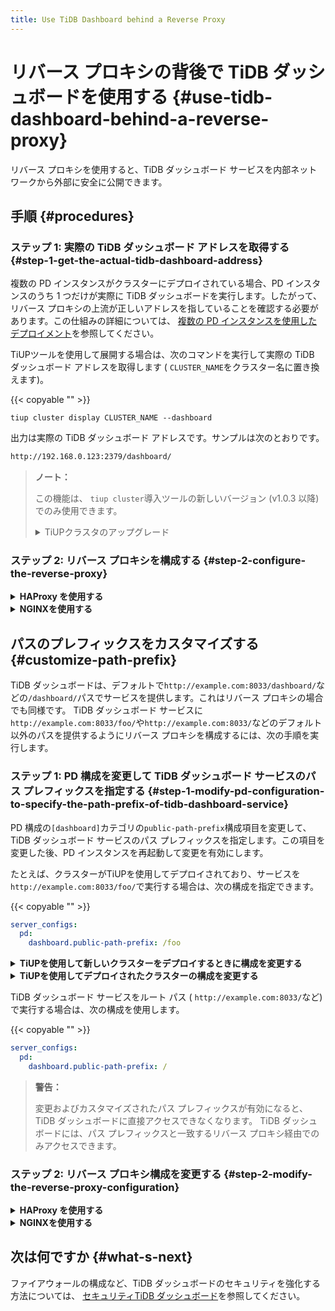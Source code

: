 ```yaml
---
title: Use TiDB Dashboard behind a Reverse Proxy
---
```


# リバース プロキシの背後で TiDB ダッシュボードを使用する {#use-tidb-dashboard-behind-a-reverse-proxy}

リバース プロキシを使用すると、TiDB ダッシュボード サービスを内部ネットワークから外部に安全に公開できます。

## 手順 {#procedures}

### ステップ 1: 実際の TiDB ダッシュボード アドレスを取得する {#step-1-get-the-actual-tidb-dashboard-address}

複数の PD インスタンスがクラスターにデプロイされている場合、PD インスタンスのうち 1 つだけが実際に TiDB ダッシュボードを実行します。したがって、リバース プロキシの上流が正しいアドレスを指していることを確認する必要があります。この仕組みの詳細については、 [<a href="/dashboard/dashboard-ops-deploy.md#deployment-with-multiple-pd-instances">複数の PD インスタンスを使用したデプロイメント</a>](/dashboard/dashboard-ops-deploy.md#deployment-with-multiple-pd-instances)を参照してください。

TiUPツールを使用して展開する場合は、次のコマンドを実行して実際の TiDB ダッシュボード アドレスを取得します ( `CLUSTER_NAME`をクラスター名に置き換えます)。

{{< copyable "" >}}

```shell
tiup cluster display CLUSTER_NAME --dashboard
```

出力は実際の TiDB ダッシュボード アドレスです。サンプルは次のとおりです。

```bash
http://192.168.0.123:2379/dashboard/
```

> **ノート：**
>
> この機能は、 `tiup cluster`導入ツールの新しいバージョン (v1.0.3 以降) でのみ使用できます。
>
> <details><summary>TiUPクラスタのアップグレード</summary>
>
> ```bash
> tiup update --self
> tiup update cluster --force
> ```
>
> </details>

### ステップ 2: リバース プロキシを構成する {#step-2-configure-the-reverse-proxy}

<details><summary><strong>HAProxy を使用する</strong></summary>

[<a href="https://www.haproxy.org/">HAプロキシ</a>](https://www.haproxy.org/)リバース プロキシとして使用する場合は、次の手順を実行します。

1.  `8033`ポートで TiDB ダッシュボードにリバース プロキシを使用します (たとえば)。 HAProxy 構成ファイルに、次の構成を追加します。

    {{< copyable "" >}}

    ```haproxy
    frontend tidb_dashboard_front
      bind *:8033
      use_backend tidb_dashboard_back if { path /dashboard } or { path_beg /dashboard/ }

    backend tidb_dashboard_back
      mode http
      server tidb_dashboard 192.168.0.123:2379
    ```

    `192.168.0.123:2379` [<a href="#step-1-get-the-actual-tidb-dashboard-address">ステップ1</a>](#step-1-get-the-actual-tidb-dashboard-address)で取得した TiDB ダッシュボードの実際のアドレスの IP およびポートに置き換えます。

    > **警告：**
    >
    > **このパス内のサービスのみが**リバース プロキシの背後にあることを保証するには、 `use_backend`ディレクティブの`if`部分を保持する必要があります。そうしないと、セキュリティ上のリスクが発生する可能性があります。 [<a href="/dashboard/dashboard-ops-security.md">セキュリティTiDB ダッシュボード</a>](/dashboard/dashboard-ops-security.md)を参照してください。

2.  HAProxy を再起動して、構成を有効にします。

3.  リバース プロキシが有効かどうかをテストします。HAProxy が配置されているマシンの`8033`ポートの`/dashboard/`アドレス ( `http://example.com:8033/dashboard/`など) にアクセスして、TiDB ダッシュボードにアクセスします。

</details>

<details><summary><strong>NGINXを使用する</strong></summary>

[<a href="https://nginx.org/">NGINX</a>](https://nginx.org/)リバース プロキシとして使用する場合は、次の手順を実行します。

1.  `8033`ポートで TiDB ダッシュボードにリバース プロキシを使用します (たとえば)。 NGINX 構成ファイルに、次の構成を追加します。

    {{< copyable "" >}}

    ```nginx
    server {
        listen 8033;
        location /dashboard/ {
        proxy_pass http://192.168.0.123:2379/dashboard/;
        }
    }
    ```

    `http://192.168.0.123:2379/dashboard/` [<a href="#step-1-get-the-actual-tidb-dashboard-address">ステップ1</a>](#step-1-get-the-actual-tidb-dashboard-address)で取得した TiDB ダッシュボードの実際のアドレスに置き換えます。

    > **警告：**
    >
    > このパスの下のサービスのみがリバース プロキシされるようにするには、 `proxy_pass`ディレクティブで`/dashboard/`パスを保持する必要があります。そうしないと、セキュリティ上のリスクが発生します。 [<a href="/dashboard/dashboard-ops-security.md">セキュリティTiDB ダッシュボード</a>](/dashboard/dashboard-ops-security.md)を参照してください。

2.  構成を有効にするには、NGINX をリロードします。

    {{< copyable "" >}}

    ```shell
    sudo nginx -s reload
    ```

3.  リバース プロキシが有効かどうかをテストします。NGINX が配置されているマシンの`8033`ポートの`/dashboard/`アドレス ( `http://example.com:8033/dashboard/`など) にアクセスして、TiDB ダッシュボードにアクセスします。

</details>

## パスのプレフィックスをカスタマイズする {#customize-path-prefix}

TiDB ダッシュボードは、デフォルトで`http://example.com:8033/dashboard/`などの`/dashboard/`パスでサービスを提供します。これはリバース プロキシの場合でも同様です。 TiDB ダッシュボード サービスに`http://example.com:8033/foo/`や`http://example.com:8033/`などのデフォルト以外のパスを提供するようにリバース プロキシを構成するには、次の手順を実行します。

### ステップ 1: PD 構成を変更して TiDB ダッシュボード サービスのパス プレフィックスを指定する {#step-1-modify-pd-configuration-to-specify-the-path-prefix-of-tidb-dashboard-service}

PD 構成の`[dashboard]`カテゴリの`public-path-prefix`構成項目を変更して、TiDB ダッシュボード サービスのパス プレフィックスを指定します。この項目を変更した後、PD インスタンスを再起動して変更を有効にします。

たとえば、クラスターがTiUPを使用してデプロイされており、サービスを`http://example.com:8033/foo/`で実行する場合は、次の構成を指定できます。

{{< copyable "" >}}

```yaml
server_configs:
  pd:
    dashboard.public-path-prefix: /foo
```

<details><summary><strong>TiUPを使用して新しいクラスターをデプロイするときに構成を変更する</strong></summary>

新しいクラスターを展開する場合は、上記の構成を`topology.yaml` TiUPトポロジ ファイルに追加して、クラスターを展開できます。具体的な手順については、 [<a href="/production-deployment-using-tiup.md#step-3-initialize-cluster-topology-file">TiUP導入ドキュメント</a>](/production-deployment-using-tiup.md#step-3-initialize-cluster-topology-file)を参照してください。

</details>

<details>

<summary><strong>TiUPを使用してデプロイされたクラスターの構成を変更する</strong></summary>

デプロイされたクラスターの場合:

1.  クラスターの構成ファイルを編集モードで開きます ( `CLUSTER_NAME`クラスター名に置き換えます)。

    {{< copyable "" >}}

    ```shell
    tiup cluster edit-config CLUSTER_NAME
    ```

2.  `pd`の`server_configs`の設定の下に、設定項目を変更または追加します。 `server_configs`存在しない場合は、最上位に追加します。

    {{< copyable "" >}}

    ```yaml
    monitored:
      ...
    server_configs:
      tidb: ...
      tikv: ...
      pd:
        dashboard.public-path-prefix: /foo
      ...
    ```

    変更後の構成ファイルは次のようなファイルになります。

    {{< copyable "" >}}

    ```yaml
    server_configs:
      pd:
        dashboard.public-path-prefix: /foo
      global:
        user: tidb
        ...
    ```

    また

    {{< copyable "" >}}

    ```yaml
    monitored:
      ...
    server_configs:
      tidb: ...
      tikv: ...
      pd:
        dashboard.public-path-prefix: /foo
    ```

3.  変更した構成を有効にするために、すべての PD インスタンスに対してローリング再起動を実行します ( `CLUSTER_NAME`クラスター名に置き換えます)。

    {{< copyable "" >}}

    ```shell
    tiup cluster reload CLUSTER_NAME -R pd
    ```

詳細については[<a href="/maintain-tidb-using-tiup.md#modify-the-configuration">一般的なTiUP操作 - 構成の変更</a>](/maintain-tidb-using-tiup.md#modify-the-configuration)を参照してください。

</details>

TiDB ダッシュボード サービスをルート パス ( `http://example.com:8033/`など) で実行する場合は、次の構成を使用します。

{{< copyable "" >}}

```yaml
server_configs:
  pd:
    dashboard.public-path-prefix: /
```

> **警告：**
>
> 変更およびカスタマイズされたパス プレフィックスが有効になると、TiDB ダッシュボードに直接アクセスできなくなります。 TiDB ダッシュボードには、パス プレフィックスと一致するリバース プロキシ経由でのみアクセスできます。

### ステップ 2: リバース プロキシ構成を変更する {#step-2-modify-the-reverse-proxy-configuration}

<details><summary><strong>HAProxy を使用する</strong></summary>

`http://example.com:8033/foo/`例に取ると、対応する HAProxy 構成は次のようになります。

{{< copyable "" >}}

```haproxy
frontend tidb_dashboard_front
  bind *:8033
  use_backend tidb_dashboard_back if { path /foo } or { path_beg /foo/ }

backend tidb_dashboard_back
  mode http
  http-request set-path %[path,regsub(^/foo/?,/dashboard/)]
  server tidb_dashboard 192.168.0.123:2379
```

`192.168.0.123:2379` [<a href="#step-1-get-the-actual-tidb-dashboard-address">ステップ1</a>](#step-1-get-the-actual-tidb-dashboard-address)で取得した TiDB ダッシュボードの実際のアドレスの IP およびポートに置き換えます。

> **警告：**
>
> **このパス内のサービスのみが**リバース プロキシの背後にあることを保証するには、 `use_backend`ディレクティブの`if`部分を保持する必要があります。そうしないと、セキュリティ上のリスクが発生する可能性があります。 [<a href="/dashboard/dashboard-ops-security.md">セキュリティTiDB ダッシュボード</a>](/dashboard/dashboard-ops-security.md)を参照してください。

TiDB ダッシュボード サービスをルート パス ( `http://example.com:8033/`など) で実行する場合は、次の構成を使用します。

```haproxy
frontend tidb_dashboard_front
  bind *:8033
  use_backend tidb_dashboard_back
backend tidb_dashboard_back
  mode http
  http-request set-path /dashboard%[path]
  server tidb_dashboard 192.168.0.123:2379
```

構成を変更し、HAProxy を再起動して、変更した構成を有効にします。

</details>

<details><summary><strong>NGINXを使用する</strong></summary>

`http://example.com:8033/foo/`を例として、対応する NGINX 構成は次のとおりです。

{{< copyable "" >}}

```nginx
server {
  listen 8033;
  location /foo/ {
    proxy_pass http://192.168.0.123:2379/dashboard/;
  }
}
```

`http://192.168.0.123:2379/dashboard/` [<a href="#step-1-get-the-actual-tidb-dashboard-address">ステップ1</a>](#step-1-get-the-actual-tidb-dashboard-address)で取得した TiDB ダッシュボードの実際のアドレスに置き換えます。

> **警告：**
>
> **このパス内のサービスのみが**リバース プロキシの背後にあることを保証するには、 `proxy_pass`ディレクティブの`/dashboard/`パスを保持する必要があります。そうしないと、セキュリティ上のリスクが発生する可能性があります。 [<a href="/dashboard/dashboard-ops-security.md">セキュリティTiDB ダッシュボード</a>](/dashboard/dashboard-ops-security.md)を参照してください。

TiDB ダッシュボード サービスをルート パス ( `http://example.com:8033/`など) で実行する場合は、次の構成を使用します。

{{< copyable "" >}}

```nginx
server {
  listen 8033;
  location / {
    proxy_pass http://192.168.0.123:2379/dashboard/;
  }
}
```

構成を変更し、NGINX を再起動して、変更した構成を有効にします。

{{< copyable "" >}}

```shell
sudo nginx -s reload
```

</details>

## 次は何ですか {#what-s-next}

ファイアウォールの構成など、TiDB ダッシュボードのセキュリティを強化する方法については、 [<a href="/dashboard/dashboard-ops-security.md">セキュリティTiDB ダッシュボード</a>](/dashboard/dashboard-ops-security.md)を参照してください。

